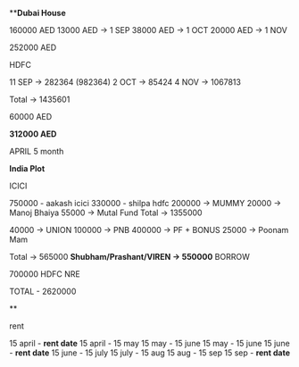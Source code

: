 ****Dubai House**

160000 AED
 13000  AED -> 1 SEP
 38000 AED -> 1 OCT
 20000 AED -> 1 NOV
 
252000 AED 

HDFC 

11 SEP -> 282364 (982364)
2 OCT -> 85424
4 NOV -> 1067813

Total -> 1435601

60000 AED

**312000 AED**


APRIL 
5 month

**India Plot**

ICICI 

750000 - aakash icici
330000 -  shilpa hdfc
200000 -> MUMMY
 20000 -> Manoj Bhaiya
 55000 -> Mutal Fund
Total -> 1355000

 40000 -> UNION
100000 -> PNB
400000 -> PF + BONUS
  25000 -> Poonam Mam
  
Total -> 565000
**Shubham/Prashant/VIREN -> 550000** BORROW

700000 HDFC NRE

TOTAL - 2620000


 **
 
 rent 
 
 15 april - **rent date** 
 15 april - 15 may
 15 may - 15 june
 15 may - 15 june
 15 june - **rent date**
 15 june - 15 july
 15 july - 15 aug
 15 aug - 15 sep
 15 sep - **rent date**
 
 